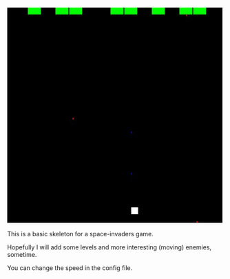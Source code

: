 ![Screenshot](screenshot.jpeg)

This is a basic skeleton for a space-invaders game.

Hopefully I will add some levels and more interesting (moving)
enemies, sometime.

You can change the speed in the config file.
